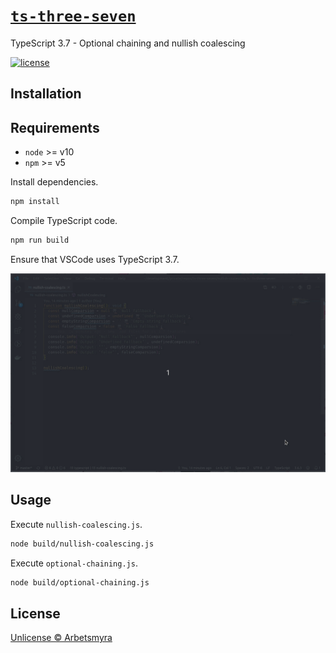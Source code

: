 # [`ts-three-seven`](https://github.com/arbetsmyra/ts-three-seven)

TypeScript 3.7 - Optional chaining and nullish coalescing

[![license](https://img.shields.io/github/license/arbetsmyra/ts-three-seven)](https://github.com/arbetsmyra/ts-three-seven/blob/master/LICENSE)

## Installation

## Requirements

- `node` >= v10
- `npm` >= v5

Install dependencies.

```sh
npm install
```

Compile TypeScript code.

```sh
npm run build
```

Ensure that VSCode uses TypeScript 3.7.

![Change TypeScript version](./change-ts-version.gif)

## Usage

Execute `nullish-coalescing.js`.

```sh
node build/nullish-coalescing.js
```

Execute `optional-chaining.js`.

```sh
node build/optional-chaining.js
```

## License

[Unlicense © Arbetsmyra](https://choosealicense.com/licenses/unlicense/)
